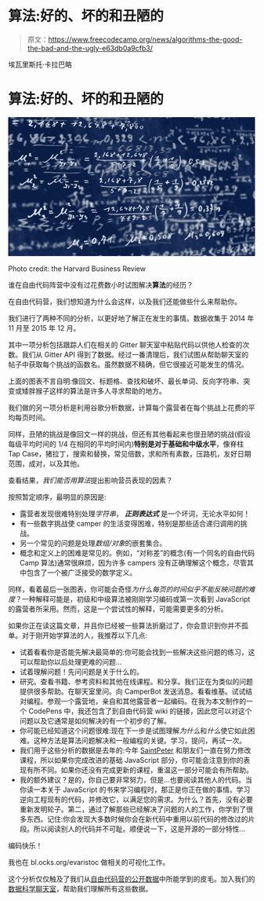 # 算法:好的、坏的和丑陋的

> 原文：<https://www.freecodecamp.org/news/algorithms-the-good-the-bad-and-the-ugly-e63db0a9cfb3/>

埃瓦里斯托·卡拉巴略

# 算法:好的、坏的和丑陋的

![1*IPP7m_tu5VwSLAr2XIwaiA](img/198027bb33f6b7370a30e36351cc108c.png)

Photo credit: the Harvard Business Review

谁在自由代码阵营中没有过花费数小时试图解决**算法**的经历？

在自由代码营，我们想知道为什么会这样，以及我们还能做些什么来帮助你。

我们进行了两种不同的分析，以更好地了解正在发生的事情。数据收集于 2014 年 11 月至 2015 年 12 月。

其中一项分析包括跟踪人们在相关的 Gitter 聊天室中粘贴代码以供他人检查的次数。我们从 Gitter API 得到了数据。经过一番清理后，我们试图从帮助聊天室的帖子中获取每个挑战的函数名。虽然数据不精确，但它很接近可能发生的情况。

上面的图表不言自明:像回文、标题格、查找和破坏、最长单词、反向字符串、突变或矮胖猴子这样的算法是许多人寻求帮助的地方。

我们做的另一项分析是利用谷歌分析数据，计算每个露营者在每个挑战上花费的平均每页时间。

同样，丑陋的挑战是像回文一样的挑战，但还有其他看起来也很丑陋的挑战(假设每级平均时间的 1/4 在相同的平均时间内)**特别是对于基础和中级水平**，像脊柱 Tap Case，猪拉丁，搜索和替换，常见倍数，求和所有素数，压路机，友好日期范围，成对，以及其他。

查看结果，*我们能否用算法*提出影响营员表现的因素？

按照暂定顺序，最明显的原因是:

*   露营者发现很难特别处理*字符串*， ***正则表达式*** 是一个坏词，无论水平如何！
*   有一些数字挑战使 camper 的生活变得困难，特别是那些适合递归调用的挑战。
*   另一个常见的问题是处理*数组/对象*的嵌套集合。
*   概念和定义上的困难是常见的。例如，“对称差”的概念(有一个同名的自由代码 Camp 算法)通常很麻烦，因为许多 campers 没有正确理解这个概念，尽管其中包含了一个被广泛接受的数学定义。

同样，看着最后一张图表，你可能会奇怪*为什么每页的时间似乎不能反映问题的难度*？一种解释可能是，初级和中级算法被刚刚学习编码或第一次看到 JavaScript 的露营者所采用。然而，这是一个尝试性的解释，可能需要更多的分析。

如果你正在读这篇文章，并且你已经被一些算法折磨过了，你会意识到你并不孤单。对于刚开始学算法的人，我推荐以下几点:

*   试着看看你是否能先解决最简单的:你可能会找到一些解决这些问题的练习，这可以帮助你以后处理更难的问题…
*   试着理解问题！先问问题是关于什么的。
*   研究。查看书籍、参考资料和其他在线课程。和分享。我们正在为类似的问题提供很多帮助。在聊天室里问。向 CamperBot 发送消息。看看维基。试试结对编程。参观一个露营地，亲自和其他露营者一起编码。在我为本文制作的一个 CodePens 中，我还包含了到自由代码营 wiki 的链接，因此您可以对这个问题以及它通常是如何解决的有一个初步的了解。
*   你可能已经知道这个问题很难:现在下一步是试图理解*为什么*和*什么*使它如此困难。这种方法是算法问题解决和一般编程的关键。学习，提问，再试一次。
*   我们用于这些分析的数据是去年的:今年 [SaintPeter](http://gitter.im/saintpeter) 和朋友们一直在努力修改课程，所以如果你完成改进的基础 JavaScript 部分，你可能会注意到你的表现有所不同。如果你还没有完成更新的课程，重温这一部分可能会有所帮助。
*   我的额外建议？是的，你自己要非常努力，但是…也要阅读其他人的代码。当你读一本关于 JavaScript 的书来学习编程时，那正是你正在做的事情。学习逆向工程现有的代码，并修改它，以满足您的需求。为什么？首先，没有必要重新发明轮子。第二，通过了解那些已经解决了问题的人的工作，你学到了很多东西。记住:你会发现大多数时候你会在新代码中重用以前代码的修改过的片段。所以阅读别人的代码并不可耻。顺便说一下，这是开源的一部分特性…

编码快乐！

我也在 bl.ocks.org/evaristoc 做相关的可视化工作。

这个分析仅仅触及了我们从[自由代码营的公开数据](https://medium.freecodecamp.com/free-code-camp-christmas-special-giving-the-gift-of-data-6ecbf0313d62#.79rr68eop)中所能学到的皮毛。加入我们的[数据科学聊天室](http://gitter.im/freecodecamp/datascience)，帮助我们理解所有这些数据。